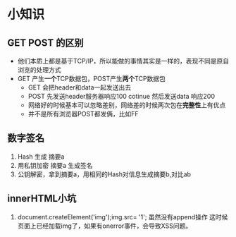 # 小知识

## GET POST 的区别
+ 他们本质上都是基于TCP/IP，所以能做的事情其实是一样的，表现不同是原自浏览的处理方式
+ GET 产生**一个**TCP数据包，POST产生**两个**TCP数据包
  * GET 会把header和data一起发送出去
  * POST 先发送header服务器响应100 cotinue 然后发送data 响应200
  * 网络好的时候基本可以忽略差别，网络差的时候两次包在**完整性**上有优点
  * 并不是所有浏览器POST都发俩，比如FF

## 数字签名
1. Hash 生成 摘要a  
2. 用私钥加密 摘要a 生成签名  
3. 公钥解密，拿到摘要a，用相同的Hash对信息生成摘要b,对比ab

## innerHTML小坑  
1. document.createElement('img');img.src= '1'; 虽然没有append操作 这时候页面上已经加载img了，如果有onerror事件，会导致XSS问题。
